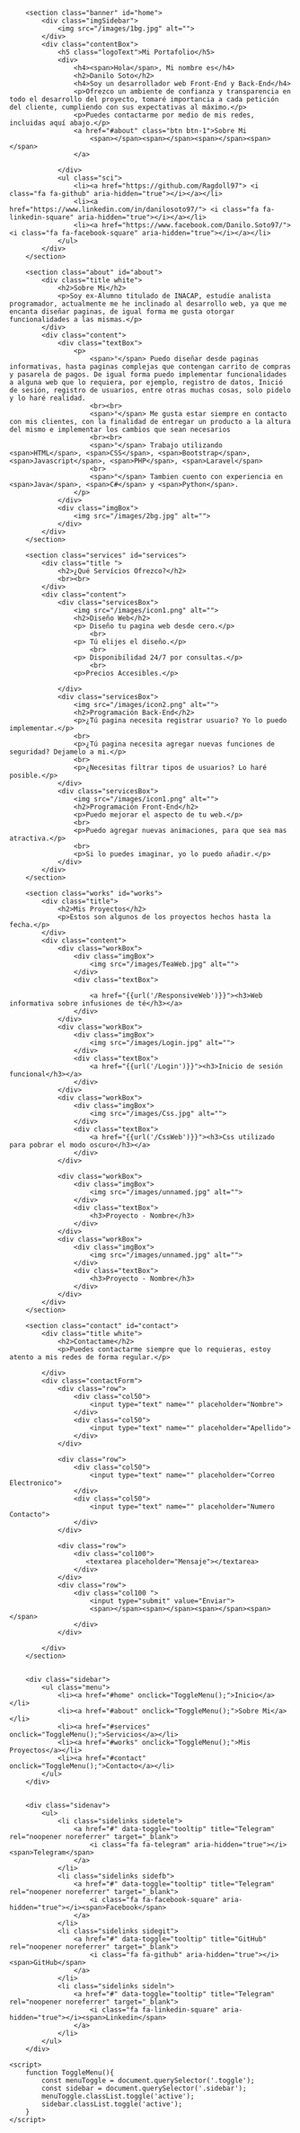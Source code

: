 <!DOCTYPE html>
<html lang="en">
<head>
    <meta charset="UTF-8">
    <meta name="viewport" content="width=device-width, initial-scale=1.0">
    <meta http-equiv="X-UA-Compatible" content="ie=edge">
    <title>Portafolio Personal</title>
    <meta http-equiv="Content-Security-Policy" content="upgrade-insecure-requests">
    <link rel="stylesheet" href="{{ url('/static/css/portfolio.css?v' . time()) }}">
    <link href="https://fonts.googleapis.com/css2?family=Poppins:wght@100&display=swap" rel="stylesheet">
    <link rel="preconnect" href="https://fonts.gstatic.com">
    <link href="https://fonts.googleapis.com/css2?family=Poppins:ital,wght@0,100;0,200;0,300;0,400;0,500;0,600;0,700;0,800;0,900;1,100;1,200;1,300;1,400;1,500;1,600;1,700;1,800;1,900&display=swap" rel="stylesheet">
    <link rel="stylesheet" href="https://stackpath.bootstrapcdn.com/font-awesome/4.7.0/css/font-awesome.min.css" integrity="sha384-wvfXpqpZZVQGK6TAh5PVlGOfQNHSoD2xbE+QkPxCAFlNEevoEH3Sl0sibVcOQVnN" crossorigin="anonymous">
</head>
<body>
        <div class="toggle" onclick="ToggleMenu();"> </div>
        

        <section class="banner" id="home">
            <div class="imgSidebar">
                <img src="/images/1bg.jpg" alt="">
            </div>
            <div class="contentBox">
                <h5 class="logoText">Mi Portafolio</h5>
                <div>
                    <h4><span>Hola</span>, Mi nombre es</h4>
                    <h2>Danilo Soto</h2>
                    <h4>Soy un desarrollador web Front-End y Back-End</h4>
                    <p>Ofrezco un ambiente de confianza y transparencia en todo el desarrollo del proyecto, tomaré importancia a cada petición del cliente, cumpliendo con sus expectativas al máximo.</p>
                    <p>Puedes contactarme por medio de mis redes, incluidas aquí abajo.</p>
                    <a href="#about" class="btn btn-1">Sobre Mi
                        <span></span><span></span><span></span><span></span>
                    </a>
 
                </div>
                <ul class="sci">
                    <li><a href="https://github.com/Ragdoll97"> <i class="fa fa-github" aria-hidden="true"></i></a></li>
                    <li><a href="https://www.linkedin.com/in/danilosoto97/"> <i class="fa fa-linkedin-square" aria-hidden="true"></i></a></li>
                    <li><a href="https://www.facebook.com/Danilo.Soto97/"> <i class="fa fa-facebook-square" aria-hidden="true"></i></a></li>
                </ul>
            </div>
        </section>

        <section class="about" id="about">
            <div class="title white">
                <h2>Sobre Mi</h2>
                <p>Soy ex-Alumno titulado de INACAP, estudíe analista programador, actualmente me he inclinado al desarrollo web, ya que me encanta diseñar paginas, de igual forma me gusta otorgar funcionalidades a las mismas.</p>
            </div>
            <div class="content">
                <div class="textBox">
                    <p>
                        <span>°</span> Puedo diseñar desde paginas informativas, hasta paginas complejas que contengan carrito de compras y pasarela de pagos. De igual forma puedo implementar funcionalidades a alguna web que lo requiera, por ejemplo, registro de datos, Inició de sesión, registro de usuarios, entre otras muchas cosas, solo pidelo y lo haré realidad. 
                        <br><br>
                        <span>°</span> Me gusta estar siempre en contacto con mis clientes, con la finalidad de entregar un producto a la altura del mismo e implementar los cambios que sean necesarios
                        <br><br>
                        <span>°</span> Trabajo utilizando <span>HTML</span>, <span>CSS</span>, <span>Bootstrap</span>, <span>Javascript</span>, <span>PHP</span>, <span>Laravel</span>
                        <br>
                        <span>°</span> Tambien cuento con experiencia en <span>Java</span>, <span>C#</span> y <span>Python</span>.
                    </p>
                </div>
                <div class="imgBox">
                    <img src="/images/2bg.jpg" alt="">
                </div>
            </div>
        </section>

        <section class="services" id="services">
            <div class="title ">
                <h2>¿Qué Servícios Ofrezco?</h2>
                <br><br>
            </div>
            <div class="content">
                <div class="servicesBox">
                    <img src="/images/icon1.png" alt="">
                    <h2>Diseño Web</h2>
                    <p> Diseño tu pagina web desde cero.</p>
                        <br>
                    <p> Tú elijes el diseño.</p>
                        <br>
                    <p> Disponibilidad 24/7 por consultas.</p>
                        <br>
                    <p>Precios Accesibles.</p>
                    
                </div>
                <div class="servicesBox">
                    <img src="/images/icon2.png" alt="">
                    <h2>Programación Back-End</h2>
                    <p>¿Tú pagina necesita registrar usuario? Yo lo puedo implementar.</p>
                    <br>
                    <p>¿Tú pagina necesita agregar nuevas funciones de seguridad? Dejamelo a mi.</p>
                    <br>
                    <p>¿Necesitas filtrar tipos de usuarios? Lo haré posible.</p>
                </div>
                <div class="servicesBox">
                    <img src="/images/icon1.png" alt="">
                    <h2>Programación Front-End</h2>
                    <p>Puedo mejorar el aspecto de tu web.</p>
                    <br>
                    <p>Puedo agregar nuevas animaciones, para que sea mas atractiva.</p>
                    <br>
                    <p>Si lo puedes imaginar, yo lo puedo añadir.</p>
                </div>
            </div>
        </section>

        <section class="works" id="works">
            <div class="title">
                <h2>Mis Proyectos</h2>
                <p>Estos son algunos de los proyectos hechos hasta la fecha.</p>
            </div>
            <div class="content">
                <div class="workBox">
                    <div class="imgBox">
                        <img src="/images/TeaWeb.jpg" alt="">
                    </div>
                    <div class="textBox">
                        
                        <a href="{{url('/ResponsiveWeb')}}"><h3>Web informativa sobre infusiones de té</h3></a>
                    </div>
                </div>
                <div class="workBox">
                    <div class="imgBox">
                        <img src="/images/Login.jpg" alt="">
                    </div>
                    <div class="textBox">
                        <a href="{{url('/Login')}}"><h3>Inicio de sesión funcional</h3></a>
                    </div>
                </div>
                <div class="workBox">
                    <div class="imgBox">
                        <img src="/images/Css.jpg" alt="">
                    </div>
                    <div class="textBox">
                        <a href="{{url('/CssWeb')}}"><h3>Css utilizado para pobrar el modo oscuro</h3></a>
                    </div>
                </div>
               
                <div class="workBox">
                    <div class="imgBox">
                        <img src="/images/unnamed.jpg" alt="">
                    </div>
                    <div class="textBox">
                        <h3>Proyecto - Nombre</h3>
                    </div>
                </div>
                <div class="workBox">
                    <div class="imgBox">
                        <img src="/images/unnamed.jpg" alt="">
                    </div>
                    <div class="textBox">
                        <h3>Proyecto - Nombre</h3>
                    </div>
                </div>
            </div>
        </section>

        <section class="contact" id="contact">
            <div class="title white">
                <h2>Contactame</h2>
                <p>Puedes contactarme siempre que lo requieras, estoy atento a mis redes de forma regular.</p>
                
            </div>
            <div class="contactForm">
                <div class="row">
                    <div class="col50">
                        <input type="text" name="" placeholder="Nombre">
                    </div>
                    <div class="col50">
                        <input type="text" name="" placeholder="Apellido">
                    </div>
                </div>

                <div class="row">
                    <div class="col50">
                        <input type="text" name="" placeholder="Correo Electronico">
                    </div>
                    <div class="col50">
                        <input type="text" name="" placeholder="Numero Contacto">
                    </div>
                </div>

                <div class="row">
                    <div class="col100">
                       <textarea placeholder="Mensaje"></textarea>
                    </div>
                </div>
                <div class="row">
                    <div class="col100 ">
                        <input type="submit" value="Enviar">
                        <span></span><span></span><span></span><span></span>
                    </div>
                </div>

            </div>
        </section>


        <div class="sidebar">
            <ul class="menu">
                <li><a href="#home" onclick="ToggleMenu();">Inicio</a></li>
                <li><a href="#about" onclick="ToggleMenu();">Sobre Mi</a></li>
                <li><a href="#services" onclick="ToggleMenu();">Servicios</a></li>
                <li><a href="#works" onclick="ToggleMenu();">Mis Proyectos</a></li>
                <li><a href="#contact" onclick="ToggleMenu();">Contacto</a></li>
            </ul>
        </div>


        <div class="sidenav">
            <ul>
                <li class="sidelinks sidetele">
                    <a href="#" data-toggle="tooltip" title="Telegram" rel="noopener noreferrer" target="_blank">
                        <i class="fa fa-telegram" aria-hidden="true"></i><span>Telegram</span>
                    </a>
                </li>            
                <li class="sidelinks sidefb">
                    <a href="#" data-toggle="tooltip" title="Telegram" rel="noopener noreferrer" target="_blank">
                        <i class="fa fa-facebook-square" aria-hidden="true"></i><span>Facebook</span>
                    </a>
                </li>
                <li class="sidelinks sidegit">
                    <a href="#" data-toggle="tooltip" title="GitHub" rel="noopener noreferrer" target="_blank">
                        <i class="fa fa-github" aria-hidden="true"></i><span>GitHub</span>
                    </a>
                </li>
                <li class="sidelinks sideln">
                    <a href="#" data-toggle="tooltip" title="Telegram" rel="noopener noreferrer" target="_blank">
                        <i class="fa fa-linkedin-square" aria-hidden="true"></i><span>Linkedin</span>
                    </a>
                </li>
            </ul>
        </div>

    <script>
        function ToggleMenu(){
            const menuToggle = document.querySelector('.toggle');
            const sidebar = document.querySelector('.sidebar');
            menuToggle.classList.toggle('active');
            sidebar.classList.toggle('active');
        }
    </script>
</body>
</html>
